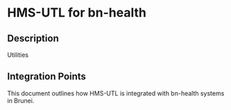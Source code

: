 # HMS-UTL for bn-health

## Description

Utilities

## Integration Points

This document outlines how HMS-UTL is integrated with bn-health systems in Brunei.
